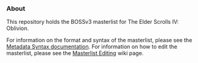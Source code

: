 ### About

This repository holds the BOSSv3 masterlist for The Elder Scrolls IV: Oblivion. 

For information on the format and syntax of the masterlist, please see the [Metadata Syntax documentation](http://boss-developers.github.io/docs/dev/BOSS%20Metadata%20Syntax.html). For information on how to edit the masterlist, please see the [Masterlist Editing](https://github.com/boss-developers/boss-developers.github.io/wiki/Masterlist-Editing) wiki page.